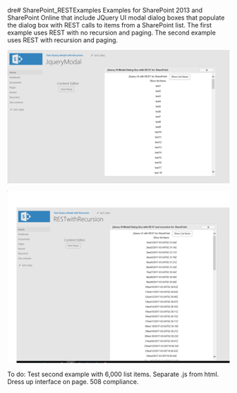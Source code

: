  dre# SharePoint_RESTExamples
Examples for SharePoint 2013 and SharePoint Online that include JQuery UI modal dialog boxes that populate the dialog box with REST calls to items from a SharePoint list. The first example uses REST with no recursion and paging. The second example uses REST with recursion and paging.

<p>
 <img src="https://github.com/BeckyLash/SharePoint-REST-with-recursion-and-paging/blob/master/jqueryModalwithREST.PNG">
</p>
<p>
 <img src="https://github.com/BeckyLash/SharePoint-REST-with-recursion-and-paging/blob/master/RESTwithRecursion.PNG">
</p>
To do: Test second example with 6,000 list items. Separate .js from html. Dress up interface on page. 508 compliance.
